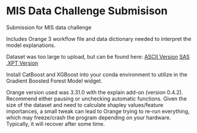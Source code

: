 # MIS Data Challenge Submisison
Submission for MIS data challenge

Includes Orange 3 workflow file and data dictionary needed to interpret the model explanations.

Dataset was too large to upload, but can be found here:
[ASCII Version](https://www.cdc.gov/brfss/annual_data/2020/files/LLCP2020ASC.zip)
[SAS .XPT Version](https://www.cdc.gov/brfss/annual_data/2020/files/LLCP2020XPT.zip)


Install CatBoost and XGBoost into your conda environment to utilize in the Gradient Boosted
Forest Model widget.

Orange version used was 3.31.0 with the explain add-on (version 0.4.2).  Recommend either pausing or unchecking
automatic functions.  Given the size of the dataset and need to calculate shapley values/feature importances,
a small tweak can lead to Orange trying to re-run everything, which may freeze/crash the program depending 
on your hardware.  Typically, it will recover after some time.

